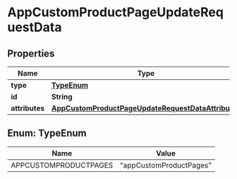 

# AppCustomProductPageUpdateRequestData


## Properties

| Name | Type | Description | Notes |
|------------ | ------------- | ------------- | -------------|
|**type** | [**TypeEnum**](#TypeEnum) |  |  |
|**id** | **String** |  |  |
|**attributes** | [**AppCustomProductPageUpdateRequestDataAttributes**](AppCustomProductPageUpdateRequestDataAttributes.md) |  |  [optional] |



## Enum: TypeEnum

| Name | Value |
|---- | -----|
| APPCUSTOMPRODUCTPAGES | &quot;appCustomProductPages&quot; |



